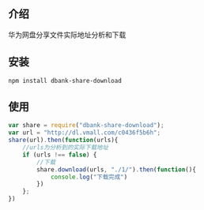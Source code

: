 ## 介绍

华为网盘分享文件实际地址分析和下载

## 安装

```shell
npm install dbank-share-download
```

## 使用
```js
var share = require("dbank-share-download");
var url = "http://dl.vmall.com/c0436f5b6h";
share(url).then(function(urls){
	//urls为分析到的实际下载地址
	if (urls !== false) {
		//下载
		share.download(urls, "./1/").then(function(){
			console.log("下载完成")
		})
	};
})
```

